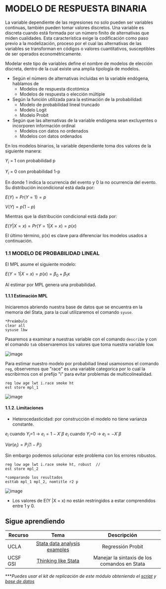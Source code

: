 # MODELO DE RESPUESTA BINARIA


La variable dependiente de las regresiones no solo pueden ser variables continuas, también pueden tomar valores discretos.
Una variable es discreta cuando está formada por un número finito de alternativas que miden cualidades. Esta característica exige la codificación como paso previo a la modelización, proceso por el cual las alternativas de las variables se transforman en códigos o valores cuantitativos, susceptibles de ser operados econométricamente.

Modelar este tipo de variables define el nombre de modelos de elección discreta, dentro de la cual existe una amplia tipología de modelos.

- Según el número de alternativas incluidas en la variable endógena, hablamos de
     - Modelos de respuesta dicotómica
     - Modelos de respuesta o elección múltiple
- Según la función utilizada para la estimación de la probabilidad:
     - Modelo de probabilidad lineal truncado
     - Modelo Logit
     - Modelo Probit
- Según que las alternativas de la variable endógena sean excluyentes o incorporen información
ordinal
     - Modelos con datos no ordenados
     - Modelos con datos ordenados

En los modelos binarios, la variable dependiente toma dos valores de la siguiente manera:

$Y_i$ = 1 con probabilidad p

$Y_i$ = 0 con probabilidad 1-p

En donde 1 indica la ocurrencia del evento y 0 la no ocurrencia del evento. Su distribución incondicional está dada por:

$E(Y) = Pr(Y=1)=p$

$V(Y) = p(1-p)$

Mientras que la distribución condicional está dada por:

$E(Y |X = x) = Pr(Y = 1|X = x) = p(x)$

El último término, p(x) es clave para diferenciar los modelos usados a continuación.

### 1.1 MODELO DE PROBABILIDAD LINEAL

El MPL asume el siguiente modelo:

$E(Y = 1|X = x) = p(x) = \beta_0 + \beta_1x$

Al estimar por MPL genera una probabilidad. 

#### 1.1.1 Estimación MPL

Iniciaremos abriendo nuestra base de datos que se encuentra en la memoria del Stata, para la cual utilizaremos el comando `syuse`.

```
*Preámbulo
clear all
sysuse lbw 
```

Pasaremos a examinar a nuestras variable con el comando `describe` y con el comando `tab` observaremos los valores que toma nuestra variable low.

![image](https://user-images.githubusercontent.com/106888200/225457658-500e4fe3-6e24-4e92-bb24-b312e053dd09.png)

Para estimar nuestro modelo por probabiliad lineal usamosmos el comando `reg`, observemos que "race" es una variable categorica por lo cual la escribirmos con el prefijo "i" para evitar problemas de multicolinealidad. 

```
reg low age lwt i.race smoke ht 
est store mpl_1
```

![image](https://user-images.githubusercontent.com/106888200/225461813-9d7743ae-e9c4-4af0-89a4-e668287e3444.png)

#### 1.1.2. Limitaciones

- Heterocedasticidad: por construcción el modelo no tiene varianza constante.

$e_i$ cuando $Y_i$=1 → $e_i=1-X´\beta$
$e_i$ cuando $Y_i$=0 → $e_i=-X´\beta$

$Var(e_i)=P_i(1-P_i)$

Sin embargo podemos solucionar este problema con los errores robustos.

```
reg low age lwt i.race smoke ht, robust  //
est store mpl_2

*comparando los resultados
esttab mpl_1 mpl_2, nomtitle r2 p
```

![image](https://user-images.githubusercontent.com/106888200/225461983-88c23392-2a6d-4af9-a023-b9b4e30b07c4.png)

- Los valores de E(Y |X = x) no están restringidos a estar comprendidos entre 1 y 0.



## Sigue aprendiendo
| Recurso  | Tema | Descripción |
| ------------- |:-------------:|:-------------:|
| UCLA   | [Stata data analysis examples](https://stats.oarc.ucla.edu/stata/dae/probit-regression/ "Stata data analysis examples") | Regressión Probit |
| UCSF GSI  | [Thinking like Stata](https://www.youtube.com/watch?v=jTtIREfhyEY&t=108s&ab_channel=UCSFGSI "Thinking like Stata") | Manejar la sintaxis de los comandos en Stata  |


****Puedes usar el kit de replicación de este módulo obteniendo el [script](https://github.com/EconPUCP/Stata/blob/main/_An%C3%A1lisis/Scripts/Modelos%20de%20respuesta%20binaria/1_MPL.do "script") y [base de datos](https://github.com/EconPUCP/Stata/tree/main/_An%C3%A1lisis/Data "base de datos")* 

